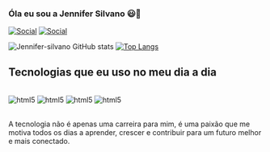 ### Óla eu sou a Jennifer Silvano 😃👋

[![Social](https://img.shields.io/badge/LinkedIn-0077B5?style=for-the-badge&logo=linkedin&logoColor=white)](https://www.linkedin.com/in/jennifer-silvano-3993b9246/)
[![Social](https://img.shields.io/badge/Figma-F24E1E?style=for-the-badge&logo=figma&logoColor=white)](https://www.figma.com/design/sRuJQl5svqj5F3jjma2hF3/habitos?m=auto&t=RI13gcsurBmfFe6a-6)


![Jennifer-silvano GitHub stats](https://github-readme-stats.vercel.app/api?username=Jennifer-silvano&show_icons=true&theme=tokyonight)
[![Top Langs](https://github-readme-stats.vercel.app/api/top-langs/?username=Jennifer-silvano)](https://github.com/anuraghazra/github-readme-stats)

## Tecnologias que eu uso no meu dia a dia

<div style="display: incline_block"><br/>
<img aling="center"alt="html5" src="https://img.shields.io/badge/HTML5-E34F26?style=for-the-badge&logo=html5&logoColor=white"/>
<img aling="center"alt="html5" src="https://img.shields.io/badge/Python-3776AB?style=for-the-badge&logo=python&logoColor=white"/>
<img aling="center"alt="html5" src="https://img.shields.io/badge/CSS-239120?&style=for-the-badge&logo=css3&logoColor=white"/>
<img aling="center"alt="html5" src="https://img.shields.io/badge/JavaScript-323330?style=for-the-badge&logo=javascript&logoColor=F7DF1E"/>
</div><br/>

A tecnologia não é apenas uma carreira para mim, é uma paixão que me motiva todos os dias a aprender, crescer e contribuir para um futuro melhor e mais conectado.
